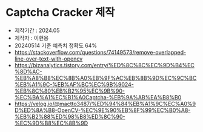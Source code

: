 # Captcha Cracker 제작

* 제작기간 : 2024.05
* 제작자 :  이현용
* 20240514 기준 예측치 정확도 64%
* https://stackoverflow.com/questions/74149573/remove-overlapped-line-over-text-with-opencv
* https://bizanalytics.tistory.com/entry/%ED%8C%8C%EC%9D%B4%EC%8D%AC-%EB%A8%B8%EC%8B%A0%EB%9F%AC%EB%8B%9D%EC%9C%BC%EB%A1%9C-%EB%AF%BC%EC%9B%9024-%EB%8C%80%EB%B2%95%EC%9B%90-%EC%BA%A1%EC%B1%A0Captcha-%EB%9A%AB%EA%B8%B0
* https://velog.io/@mactto3487/%ED%94%84%EB%A1%9C%EC%A0%9D%ED%8A%B8-OpenCV-%EC%9E%90%EB%8F%99%EC%B0%A8-%EB%B2%88%ED%98%B8%ED%8C%90-%EC%9D%B8%EC%8B%9D